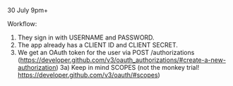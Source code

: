30 July 9pm+

Workflow:
1) They sign in with USERNAME and PASSWORD.
2) The app already has a CLIENT ID and CLIENT SECRET.
3) We get an OAuth token for the user via
POST /authorizations
(https://developer.github.com/v3/oauth_authorizations/#create-a-new-authorization)
3a) Keep in mind SCOPES (not the monkey trial! https://developer.github.com/v3/oauth/#scopes)
